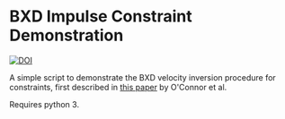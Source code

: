 # BXD Impulse Constraint Demonstration 

 [![DOI](https://zenodo.org/badge/159704268.svg)](https://zenodo.org/badge/latestdoi/159704268)


A simple script to demonstrate the BXD velocity inversion procedure for constraints, first described in [this paper](https://pubs.rsc.org/en/content/articlelanding/2016/fd/c6fd00138f#!divAbstract) by O'Connor et al. 

Requires python 3.
